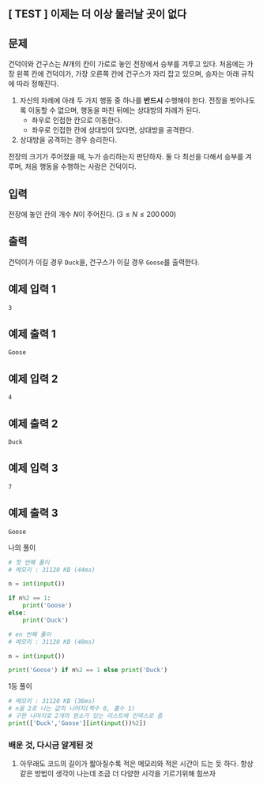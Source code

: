 ## [ TEST ] 이제는 더 이상 물러날 곳이 없다

## 문제

건덕이와 건구스는 $N$개의 칸이 가로로 놓인 전장에서 승부를 겨루고 있다. 처음에는 가장 왼쪽 칸에 건덕이가, 가장 오른쪽 칸에 건구스가 자리 잡고 있으며, 승자는 아래 규칙에 따라 정해진다.

1. 자신의 차례에 아래 두 가지 행동 중 하나를 **반드시** 수행해야 한다. 전장을 벗어나도록 이동할 수 없으며, 행동을 마친 뒤에는 상대방의 차례가 된다.
    - 좌우로 인접한 칸으로 이동한다.
    - 좌우로 인접한 칸에 상대방이 있다면, 상대방을 공격한다.
2. 상대방을 공격하는 경우 승리한다.

전장의 크기가 주어졌을 때, 누가 승리하는지 판단하자. 둘 다 최선을 다해서 승부를 겨루며, 처음 행동을 수행하는 사람은 건덕이다.

## 입력

전장에 놓인 칸의 개수 $N$이 주어진다. $\left( 3\leq N\leq 200\, 000 \right)$

## 출력

건덕이가 이길 경우 `Duck`을, 건구스가 이길 경우 `Goose`를 출력한다.

## 예제 입력 1

```
3

```

## 예제 출력 1

```
Goose

```

## 예제 입력 2

```
4

```

## 예제 출력 2

```
Duck

```

## 예제 입력 3

```
7

```

## 예제 출력 3

```
Goose
```

나의 풀이

```python
# 첫 번째 풀이
# 메모리 : 31120 KB (44ms)

n = int(input())

if n%2 == 1:
    print('Goose')
else:
    print('Duck')
```

```python
# en 번째 풀이
# 메모리 : 31120 KB (40ms)

n = int(input())

print('Goose') if n%2 == 1 else print('Duck')
```

1등 풀이

```python
# 메모리 : 31120 KB (36ms)
# n을 2로 나는 값의 나머지(짝수 0, 홀수 1)
# 구한 나머지로 2개의 원소가 있는 리스트에 인덱스로 줌
print(['Duck','Goose'][int(input())%2])
```

### 배운 것, 다시금 알게된 것

1. 아무래도 코드의 길이가 짧아질수록 적은 메모리와 적은 시간이 드는 듯 하다. 항상 같은 방법이 생각이 나는데 조금 더 다양한 시각을 기르기위해 힘쓰자